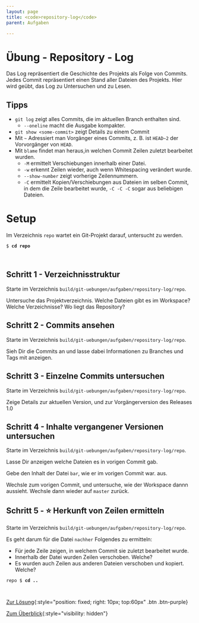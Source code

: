 ```yaml
---
layout: page
title: <code>repository-log</code>
parent: Aufgaben

---
```

# Übung - Repository - Log

Das Log repräsentiert die Geschichte des Projekts
als Folge von Commits.
Jedes Commit repräsentiert einen Stand aller Dateien des Projekts.
Hier wird geübt, das Log zu Untersuchen und zu Lesen.


## Tipps

* `git log` zeigt alles Commits, die im aktuellen Branch enthalten sind.
  - `--oneline` macht die Ausgabe kompakter.
* `git show <some-commit>` zeigt Details zu einem Commit
* Mit `~` Adressiert man Vorgänger eines Commits, 
  z. B. ist `HEAD~2` der Vorvorgänger von `HEAD`.
* Mit `blame` findet man heraus,in welchen Commit Zeilen zuletzt bearbeitet wurden.
  - `-M` ermittelt Verschiebungen innerhalb einer Datei. 
  - `-w` erkennt Zeilen wieder, auch wenn Whitespacing verändert wurde.
  - `--show-number` zeigt vorherige Zeilennummern.
  - `-C` ermittelt Kopien/Verschiebungen aus Dateien im selben  Commit, in dem die Zeile bearbeitet wurde,
    `-C -C -C` sogar aus beliebigen Dateien.

# Setup

Im Verzeichnis `repo` wartet ein Git-Projekt darauf,
untersucht zu werden. 



<pre><code>$ <b>cd repo</b><br><br><br></code></pre>


<!--UEB-Repository - Log--><h2>Schritt 1 - Verzeichnisstruktur</h2>

Starte im Verzeichnis `build/git-uebungen/aufgaben/repository-log/repo`.

Untersuche das Projektverzeichnis.
Welche Dateien gibt es im Workspace? Welche Verzeichnisse?
Wo liegt das Repository?

<!--UEB-Repository - Log--><h2>Schritt 2 - Commits ansehen</h2>

Starte im Verzeichnis `build/git-uebungen/aufgaben/repository-log/repo`.

Sieh Dir die Commits an und lasse dabei Informationen 
zu Branches und Tags mit anzeigen.

<!--UEB-Repository - Log--><h2>Schritt 3 - Einzelne Commits untersuchen</h2>

Starte im Verzeichnis `build/git-uebungen/aufgaben/repository-log/repo`.

Zeige Details zur aktuellen Version,
und zur Vorgängerversion des Releases 1.0

<!--UEB-Repository - Log--><h2>Schritt 4 - Inhalte vergangener Versionen untersuchen</h2>

Starte im Verzeichnis `build/git-uebungen/aufgaben/repository-log/repo`.

Lasse Dir anzeigen welche Dateien es in vorigen Commit gab.

Gebe den Inhalt der Datei `bar`,  wie er im vorigen Commit war. aus.

Wechsle zum vorigen Commit, und untersuche, wie der Workspace dannn aussieht.
Wechsle dann wieder auf `master` zurück.

<!--UEB-Repository - Log--><h2>Schritt 5 - ⭐ Herkunft von Zeilen ermitteln</h2>

Starte im Verzeichnis `build/git-uebungen/aufgaben/repository-log/repo`.

Es geht darum für die Datei `nachher` Folgendes zu ermitteln:

* Für jede Zeile zeigen, in welchem Commit sie zuletzt bearbeitet wurde.
* Innerhalb der Datei wurden Zeilen verschoben. Welche?
* Es wurden auch Zeilen aus anderen Dateien verschoben und kopiert. Welche?


<pre><code>repo $ <b>cd ..</b><br><br><br></code></pre>


[Zur Lösung](loesung-repository-log.html){:style="position: fixed; right: 10px; top:60px" .btn .btn-purple}

[Zum Überblick](../../ueberblick.html){:style="visibility: hidden"}

